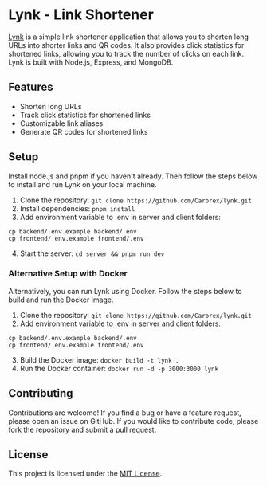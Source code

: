 # Lynk - Link Shortener
[Lynk](https://lynk-cx.onrender.com/) is a simple link shortener application that allows you to shorten long URLs into shorter links and QR codes. It also provides click statistics for shortened links, allowing you to track the number of clicks on each link. Lynk is built with Node.js, Express, and MongoDB. 

## Features
- Shorten long URLs
- Track click statistics for shortened links
- Customizable link aliases
- Generate QR codes for shortened links

## Setup
Install node.js and pnpm if you haven't already. Then follow the steps below to install and run Lynk on your local machine.
1. Clone the repository: `git clone https://github.com/Carbrex/lynk.git`
2. Install dependencies: `pnpm install`
3. Add environment variable to .env in server and client folders:
```
cp backend/.env.example backend/.env
cp frontend/.env.example frontend/.env
```
4. Start the server: `cd server && pnpm run dev`

### Alternative Setup with Docker
Alternatively, you can run Lynk using Docker. Follow the steps below to build and run the Docker image.
1. Clone the repository: `git clone https://github.com/Carbrex/lynk.git`
2. Add environment variable to .env in server and client folders:
```
cp backend/.env.example backend/.env
cp frontend/.env.example frontend/.env
```
3. Build the Docker image: `docker build -t lynk .`
4. Run the Docker container: `docker run -d -p 3000:3000 lynk`

## Contributing
Contributions are welcome! If you find a bug or have a feature request, please open an issue on GitHub. If you would like to contribute code, please fork the repository and submit a pull request.

## License
This project is licensed under the [MIT License](LICENSE).
